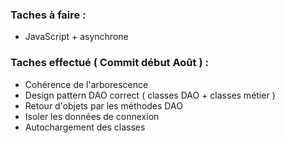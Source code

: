 ### Taches à faire :
 - JavaScript + asynchrone
### Taches effectué ( Commit début Août ) :
 - Cohérence de l'arborescence
 - Design pattern DAO correct ( classes DAO + classes métier )
 - Retour d'objets par les méthodes DAO
 - Isoler les données de connexion
 - Autochargement des classes
